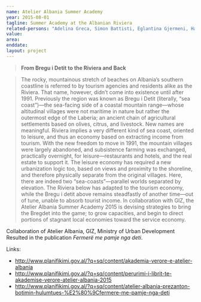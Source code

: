 ```yaml
---
name: Atelier Albania Summer Academy
year: 2015-08-01
tagline: Summer Academy at the Albanian Riviera
related-persons: "Adelina Greca, Simon Battisti, Eglantina Gjermeni, Hans-Juergen Cassens"
value:
area:
enddate:
layout: project
---
```

>**From Bregu i Detit to the Riviera and Back**

>The rocky, mountainous stretch of beaches on Albania’s southern coastline is referred to by tourism agencies and residents alike as the Riviera. That name, however, didn’t come into existence until after 1991. Previously the region was known as Bregu i Detit (literally, “sea coast”)—the sea-facing side of a coastal mountain range—whose altitudinal villages were not maritime in nature but rather the outermost edge of the Laberia; an ancient chain of agricultural settlements based on olives, citrus, and livestock.
New names are meaningful. Riviera implies a very different kind of sea coast, oriented to leisure, and thus an economy based on extracting income from tourism. With the new freedom to move in 1991, the mountain villages were largely abandoned, and subsistence farming was exchanged, practically overnight, for leisure—restaurants and hotels, and the real estate to support it. The leisure economy has required a new urbanization logic too, based on views and proximity to the shoreline, and therefore physically separate from the original villages.
Here, there are indeed two “sea-coasts”—parallel worlds separated by elevation. The Riviera below has adapted to the tourism economy, while the Bregu i detit above remains steadfastly of another time—out of tune, unable to absorb tourist income. In collaboration with GIZ, the Atelier Albania Summer Academy 2015 is devising strategies to bring the Bregdet into the game; to grow capacities, and begin to direct portions of stagnant local economies toward the service economy.

Collaboration of Atelier Albania, GIZ, Ministry of Urban Development
Resulted in the publication *Fermerë me pamje nga deti*.

Links:
* <http://www.planifikimi.gov.al/?q=sq/content/akademia-verore-e-atelier-albania>
* <http://www.planifikimi.gov.al/?q=sq/content/perurimi-i-librit-te-akademise-verore-atelier-albania-2015>
* <http://www.planifikimi.gov.al/?q=sq/content/atelier-albania-prezanton-botimin-hulumtues-%E2%80%9Cfermere-me-pamje-nga-deti>

